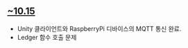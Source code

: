 ## [~10.15](https://github.com/Hongyoosung/Metaverse_for_IoT/blob/main/Decentralized_MQTT/1015.md)
- Unity 클라이언트와 RaspberryPi 디바이스의 MQTT 통신 완료.
- Ledger 함수 호출 문제





